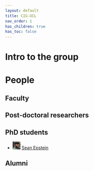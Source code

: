 ```yaml
---
layout: default
title: CIG-UCL
nav_order: 1
has_children: true
has_toc: false
---
```


# Intro to the group

# People

## Faculty

## Post-doctoral researchers

## PhD students

- <img src="/sean_face.jpeg" alt="@seancepstein" height="25" width="25" /> [Sean Epstein](https://seancepstein.github.io/)

## Alumni

